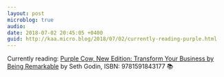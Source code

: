 ```yaml
---
layout: post
microblog: true
audio: 
date: 2018-07-02 20:45:05 +0400
guid: http://kaa.micro.blog/2018/07/02/currently-reading-purple.html
---
```

Currently reading: [Purple Cow, New Edition: Transform Your Business by Being Remarkable](https://micro.blog/books/9781591843177) by Seth Godin, ISBN: 9781591843177 📚
